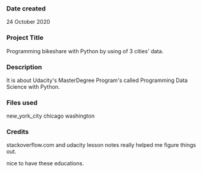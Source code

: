 ### Date created
24 October 2020

### Project Title
Programming bikeshare with Python by using of 3 cities' data.

### Description
It is about Udacity's MasterDegree Program's called Programming Data Science
with Python.

### Files used
new_york_city chicago washington

### Credits
stackoverflow.com and udacity lesson notes really helped me figure things out.

nice to have these educations.
